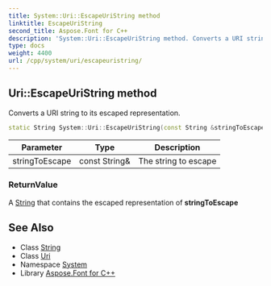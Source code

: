 ```yaml
---
title: System::Uri::EscapeUriString method
linktitle: EscapeUriString
second_title: Aspose.Font for C++
description: 'System::Uri::EscapeUriString method. Converts a URI string to its escaped representation in C++.'
type: docs
weight: 4400
url: /cpp/system/uri/escapeuristring/
---
```

## Uri::EscapeUriString method


Converts a URI string to its escaped representation.

```cpp
static String System::Uri::EscapeUriString(const String &stringToEscape)
```


| Parameter | Type | Description |
| --- | --- | --- |
| stringToEscape | const String\& | The string to escape |

### ReturnValue

A [String](../../string/) that contains the escaped representation of **stringToEscape**

## See Also

* Class [String](../../string/)
* Class [Uri](../)
* Namespace [System](../../)
* Library [Aspose.Font for C++](../../../)
